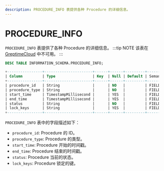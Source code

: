 ```yaml
---
description: PROCEDURE_INFO 表提供各种 Procedure 的详细信息。
---
```


# PROCEDURE_INFO

`PROCEDURE_INFO` 表提供了各种 Procedure 的详细信息。
:::tip NOTE
该表在 [GreptimeCloud](https://greptime.cloud/) 中不可用。
:::

```sql
DESC TABLE INFORMATION_SCHEMA.PROCEDURE_INFO;
```

```sql
+----------------+----------------------+------+------+---------+---------------+
| Column         | Type                 | Key  | Null | Default | Semantic Type |
+----------------+----------------------+------+------+---------+---------------+
| procedure_id   | String               |      | NO   |         | FIELD         |
| procedure_type | String               |      | NO   |         | FIELD         |
| start_time     | TimestampMillisecond |      | YES  |         | FIELD         |
| end_time       | TimestampMillisecond |      | YES  |         | FIELD         |
| status         | String               |      | NO   |         | FIELD         |
| lock_keys      | String               |      | YES  |         | FIELD         |
+----------------+----------------------+------+------+---------+---------------+
```

`PROCEDURE_INFO` 表中的字段描述如下：

- `procedure_id`: Procedure 的 ID。
- `procedure_type`: Procedure 的类型。
- `start_time`: Procedure 开始的时间戳。
- `end_time`: Procedure 结束的时间戳。
- `status`: Procedure 当前的状态。
- `lock_keys`: Procedure 锁定的键。